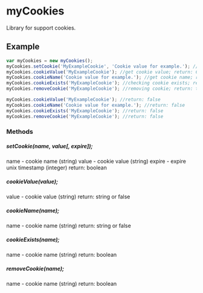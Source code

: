 # myCookies
Library for support cookies.

## Example
```JavaScript
var myCookies = new myCookies();
myCookies.setCookie('MyExampleCookie', 'Cookie value for example.'); //saving cookie on 24 hours; return: true
myCookies.cookieValue('MyExampleCookie'); //get cookie value; return: Cookie value for example.
myCookies.cookieName('Cookie value for example.'); //get cookie name; return: MyExampleCookie
myCookies.cookieExists('MyExampleCookie'); //checking cookie exists; return: true
myCookies.removeCookie('MyExampleCookie'); //removing cookie; return: true

myCookies.cookieValue('MyExampleCookie'); //return: false
myCookies.cookieName('Cookie value for example.'); //return: false
myCookies.cookieExists('MyExampleCookie'); //return: false
myCookies.removeCookie('MyExampleCookie'); //return: false
```

### Methods
##### setCookie(name, value[, expire]);
name - cookie name (string)
value - cookie value (string)
expire - expire unix timestamp (integer)
return: boolean
##### cookieValue(value);
value - cookie value (string)
return: string or false
##### cookieName(name);
name - cookie name (string)
return: string or false
##### cookieExists(name);
name - cookie name (string)
return: boolean
##### removeCookie(name);
name - cookie name (string)
return: boolean
